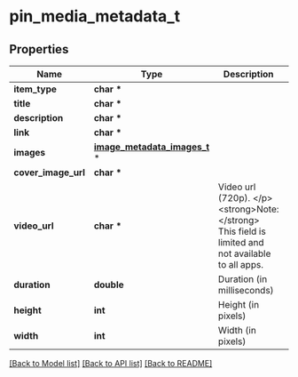 # pin_media_metadata_t

## Properties
Name | Type | Description | Notes
------------ | ------------- | ------------- | -------------
**item_type** | **char \*** |  | [optional] 
**title** | **char \*** |  | [optional] 
**description** | **char \*** |  | [optional] 
**link** | **char \*** |  | [optional] 
**images** | [**image_metadata_images_t**](image_metadata_images.md) \* |  | [optional] 
**cover_image_url** | **char \*** |  | [optional] 
**video_url** | **char \*** | Video url (720p). &lt;/p&gt;&lt;strong&gt;Note:&lt;/strong&gt; This field is limited and not available to all apps. | [optional] 
**duration** | **double** | Duration (in milliseconds) | [optional] 
**height** | **int** | Height (in pixels) | [optional] 
**width** | **int** | Width (in pixels) | [optional] 

[[Back to Model list]](../README.md#documentation-for-models) [[Back to API list]](../README.md#documentation-for-api-endpoints) [[Back to README]](../README.md)


